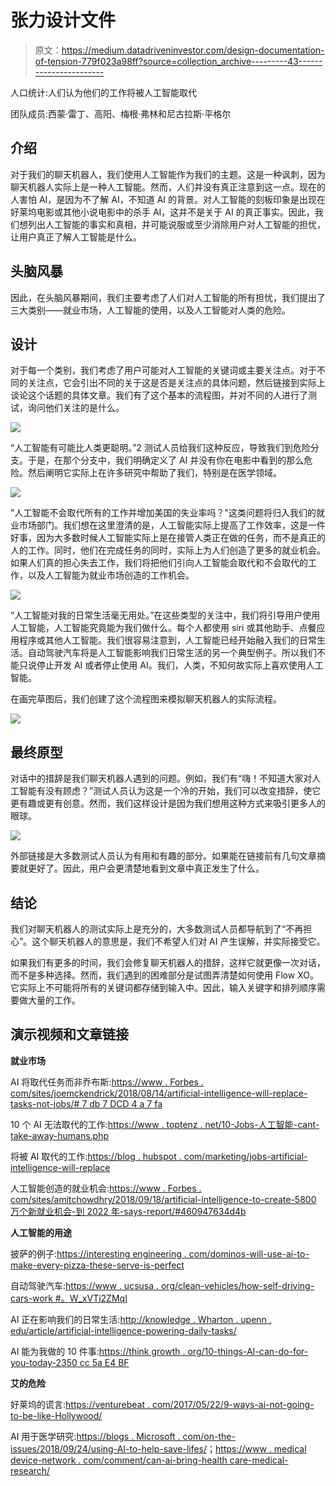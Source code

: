 # 张力设计文件

> 原文：<https://medium.datadriveninvestor.com/design-documentation-of-tension-779f023a98ff?source=collection_archive---------43----------------------->

人口统计:人们认为他们的工作将被人工智能取代

团队成员:西蒙·雷丁、高阳、梅根·弗林和尼古拉斯·平格尔

## 介绍

对于我们的聊天机器人，我们使用人工智能作为我们的主题。这是一种讽刺，因为聊天机器人实际上是一种人工智能。然而，人们并没有真正注意到这一点。现在的人害怕 AI，是因为不了解 AI，不知道 AI 的背景。对人工智能的刻板印象是出现在好莱坞电影或其他小说电影中的杀手 AI，这并不是关于 AI 的真正事实。因此，我们想列出人工智能的事实和真相，并可能说服或至少消除用户对人工智能的担忧，让用户真正了解人工智能是什么。

## 头脑风暴

因此，在头脑风暴期间，我们主要考虑了人们对人工智能的所有担忧，我们提出了三大类别——就业市场，人工智能的使用，以及人工智能对人类的危险。

## 设计

对于每一个类别，我们考虑了用户可能对人工智能的关键词或主要关注点。对于不同的关注点，它会引出不同的关于这是否是关注点的具体问题，然后链接到实际上谈论这个话题的具体文章。我们有了这个基本的流程图，并对不同的人进行了测试，询问他们关注的是什么。

![](img/fedad447efc12dfea1faececa15f2285.png)

“人工智能有可能比人类更聪明。”2 测试人员给我们这种反应，导致我们到危险分支。于是，在那个分支中，我们明确定义了 AI 并没有你在电影中看到的那么危险。然后阐明它实际上在许多研究中帮助了我们，特别是在医学领域。

![](img/6ce8ad1cd283acda3ff315209c498c09.png)

"人工智能不会取代所有的工作并增加美国的失业率吗？"这类问题将归入我们的就业市场部门。我们想在这里澄清的是，人工智能实际上提高了工作效率，这是一件好事，因为大多数时候人工智能实际上是在接管人类正在做的任务，而不是真正的人的工作。同时，他们在完成任务的同时，实际上为人们创造了更多的就业机会。如果人们真的担心失去工作，我们将把他们引向人工智能会取代和不会取代的工作，以及人工智能为就业市场创造的工作机会。

![](img/1b9b552d9df25b5ed09e08f5a6e5bbf3.png)

“人工智能对我的日常生活毫无用处。”在这些类型的关注中，我们将引导用户使用人工智能，人工智能究竟能为我们做什么。每个人都使用 siri 或其他助手、点餐应用程序或其他人工智能。我们很容易注意到，人工智能已经开始融入我们的日常生活。自动驾驶汽车将是人工智能影响我们日常生活的另一个典型例子。所以我们不能只说停止开发 AI 或者停止使用 AI。我们，人类，不知何故实际上喜欢使用人工智能。

在画完草图后，我们创建了这个流程图来模拟聊天机器人的实际流程。

![](img/20ceec77b85a05c06d7bb93184d974ca.png)

## 最终原型

对话中的措辞是我们聊天机器人遇到的问题。例如，我们有“嗨！不知道大家对人工智能有没有顾虑？”测试人员认为这是一个冷的开始，我们可以改变措辞，使它更有趣或更有创意。然而，我们这样设计是因为我们想用这种方式来吸引更多人的眼球。

![](img/84218fb8a3ea33c855d4a276bd22f3ae.png)

外部链接是大多数测试人员认为有用和有趣的部分。如果能在链接前有几句文章摘要就更好了。因此，用户会更清楚地看到文章中真正发生了什么。

## 结论

我们对聊天机器人的测试实际上是充分的，大多数测试人员都导航到了“不再担心”。这个聊天机器人的意思是，我们不希望人们对 AI 产生误解，并实际接受它。

如果我们有更多的时间，我们会修复聊天机器人的措辞，这样它就更像一次对话，而不是多种选择。然而，我们遇到的困难部分是试图弄清楚如何使用 Flow XO。它实际上不可能将所有的关键词都存储到输入中。因此，输入关键字和排列顺序需要做大量的工作。

## 演示视频和文章链接

**就业市场**

AI 将取代任务而非乔布斯:[https://www . Forbes . com/sites/joemckendrick/2018/08/14/artificial-intelligence-will-replace-tasks-not-jobs/# 7 db 7 DCD 4 a 7 fa](https://slack-redir.net/link?url=https%3A%2F%2Fwww.forbes.com%2Fsites%2Fjoemckendrick%2F2018%2F08%2F14%2Fartificial-intelligence-will-replace-tasks-not-jobs%2F%237db7dcd4a7fa&v=3)

10 个 AI 无法取代的工作:[https://www . toptenz . net/10-Jobs-人工智能-cant-take-away-humans.php](https://www.toptenz.net/10-jobs-artificial-intelligence-cant-take-away-humans.php)

将被 AI 取代的工作:[https://blog . hubspot . com/marketing/jobs-artificial-intelligence-will-replace](https://slack-redir.net/link?url=https%3A%2F%2Fblog.hubspot.com%2Fmarketing%2Fjobs-artificial-intelligence-will-replace&v=3)

人工智能创造的就业机会:[https://www . Forbes . com/sites/amitchowdhry/2018/09/18/artificial-intelligence-to-create-5800 万个新就业机会-到 2022 年-says-report/#460947634d4b](https://www.forbes.com/sites/amitchowdhry/2018/09/18/artificial-intelligence-to-create-58-million-new-jobs-by-2022-says-report/#460947634d4b)

**人工智能的用途**

披萨的例子:[https://interesting engineering . com/dominos-will-use-ai-to-make-every-pizza-these-serve-is-perfect](https://slack-redir.net/link?url=https%3A%2F%2Finterestingengineering.com%2Fdominos-will-use-ai-to-make-sure-every-pizza-they-serve-is-perfect&v=3)

自动驾驶汽车:[https://www . ucsusa . org/clean-vehicles/how-self-driving-cars-work #。W_xVTi2ZMqI](https://www.ucsusa.org/clean-vehicles/how-self-driving-cars-work#.W_xVTi2ZMqI)

AI 正在影响我们的日常生活:[http://knowledge . Wharton . upenn . edu/article/artificial-intelligence-powering-daily-tasks/](http://knowledge.wharton.upenn.edu/article/artificial-intelligence-powering-everyday-tasks/)

AI 能为我做的 10 件事:[https://think growth . org/10-things-AI-can-do-for-you-today-2350 cc 5a E4 BF](https://thinkgrowth.org/10-things-ai-can-do-for-you-today-2350cc5ae4bf)

**艾的危险**

好莱坞的谎言:[https://venturebeat . com/2017/05/22/9-ways-ai-not-going-to-be-like-Hollywood/](https://slack-redir.net/link?url=https%3A%2F%2Fventurebeat.com%2F2017%2F05%2F22%2F9-ways-ai-isnt-going-to-be-like-hollywood%2F&v=3)

AI 用于医学研究:[https://blogs . Microsoft . com/on-the-issues/2018/09/24/using-AI-to-help-save-lifes/](https://blogs.microsoft.com/on-the-issues/2018/09/24/using-ai-to-help-save-lives/)；[https://www . medical device-network . com/comment/can-ai-bring-health care-medical-research/](https://slack-redir.net/link?url=https%3A%2F%2Fwww.medicaldevice-network.com%2Fcomment%2Fcan-ai-bring-healthcare-medical-research%2F&v=3)